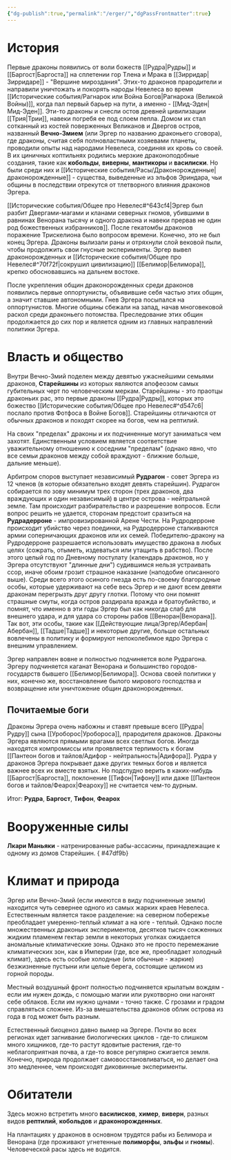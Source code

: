 ```yaml
---
{"dg-publish":true,"permalink":"/erger/","dgPassFrontmatter":true}
---
```


# История

Первые драконы появились от воли божеств [[Рудра\|Рудры]] и [[Баргост\|Баргоста]] на сплетении гор Тлена и Мрака в [[Зирридар\|Зирридаре]] - "Вершине мироздания".
Этих-то драконов прародители и направили уничтожать и покорять народы Невелеса во время [[Исторические события/Рагнарок или Война Богов\|Рагнарока (Великой Войны)]], когда пал первый барьер на пути, а именно - [[Мид-Эден\|Мид-Эден]].
Эти-то драконы и снесли остов древней цивилизации [[Трия\|Трии]], навеки погребя ее под слоем пепла. Домом их стал сотканный из костей поверженных Великанов и Двергов остров, названный **Вечно-Змием** (или Эргер по названию драконьего сговора), где драконы, считая себя полновластными хозяевами планеты, проводили опыты над народами Невелеса, соединяя их кровь со своей. В их циничных коптильнях родились мерзкие драконоподобные создания, такие как **кобольды**, **виверны**, **мантикоры** и **василиски**. Но были среди них и [[Исторические события/Расы/Драконорожденные\|драконорожденные]] - существа, выведенные из эльфов Эриндара, чьи общины в последствии отрекутся от тлетворного влияния драконов Эргера.

[[Исторические события/Общее про Невелес#^643cf4\|Эргер был разбит Двергами-магами и кланами северных гномов, убившими в равнинах Венорана тысячу и одного дракона и навеки прервав не один род божественных избранников]]. После гекатомбы драконов поражение Трискелиона было вопросом времени.
Конечно, это не был конец Эргера. Драконы вылизали раны и отряхнули слой вековой пыли, чтобы продолжить свои гнусные эксперименты. Эргер вывел драконорожденных и [[Исторические события/Общее про Невелес#^70f72f\|сокрушил цивилизацию]] [[Белимор\|Белимора]], крепко обосновавшись на дальнем востоке.

После укрепления общин драконорожденных среди драконов появились первые оппортунисты, объявившие себя частью этих общин, а значит ставшие автономными. Гнев Эргера посыпался на оппортунистов. Многие общины сбежали на запад, начав многовековой раскол среди драконьего потомства. Преследование этих общин продолжается до сих пор и является одним из главных направлений политики Эргера.

# Власть и общество

Внутри Вечно-Змий поделен между девятью ужаснейшими семьями драконов, **Старейшины** из которых являются апофеозом самых губительных черт по человеческим меркам. Старейшины - это праотцы драконьих рас, это первые драконы [[Рудра\|Рудры]], которых это божество [[Исторические события/Общее про Невелес#^d547c6\|послало против Фотфоса в Войне Богов]]. Старейшины отличаются от обычных драконов и походят скорее на богов, чем на рептилий.

На своих "пределах" драконы и их подчиненные могут заниматься чем захотят. Единственным условием является соответствие уважительному отношению к соседним "пределам" (однако явно, что все семьи драконов между собой враждуют - ближние больше, дальние меньше). 

Арбитром споров выступает независимый **Рудрагон** - совет Эргера из 12 членов (в которые обязательно входят девять старейшин). Рудрагон собирается по зову минимум трех сторон (трех драконов, два враждующих и один независимый) в центре острова - нейтральной земле. Там происходит разбирательство и разрешение вопросов. Если вопрос решить не удается, сторонам предстоит сразиться на **Рудрадерроне** - импровизированной Арене Чести. На Рудродерроне происходит убийство через поединки, на Рудродерроне сталкиваются армии соперничающих драконов или их семей. Победителю-дракону на Рудродерроне разрешается использовать имущество дракона в любых целях (сожрать, отыметь, издеваться или утащить в рабство). После этого целый год по Дневному постулату (календарь драконов, но у Эргера отсутствуют "длинные дни") судившимся нельзя устраивать ссор, иначе обоим грозит страшное наказание (наподобие описанного выше).
Среди всего этого осиного гнезда есть по-своему благородные особы, которые удерживают на себе весь Эргер и не дают всем девяти драконам перегрызть друг другу глотки. Потому что они помнят страшные смуты, когда остров раздирала вражда и братоубийство, и помнят, что именно в эти годы Эргер был как никогда слаб для внешнего удара, и для удара со стороны рабов [[Веноран\|Венорана]].
Так вот, эти особы, такие как [[Действующие лица/Эргер/Абербан\|Абербан]], [[Тадше\|Тадше]] и некоторые другие, больше остальных вовлечены в политику и формируют непоколебимое ядро Эргера с внешним управлением.

Эргер направлен вовне и полностью подчиняется воле Рудрагона. Эргеру подчиняется каганат Венорана и большинство городов-государств бывшего [[Белимор\|Белимора]]. Основа своей политики у них, конечно же, восстановление былого мирового господства и возвращение или уничтожение общин драконорожденных.

## Почитаемые боги

Драконы Эргера очень набожны и ставят превыше всего [[Рудра\|Рудру]] сына [[Уроборос\|Уробороса]], прародителя драконов. Драконы Эргера являются прямыми врагами всех светлых богов. 
Иногда находятся компромиссы или проявляется терпимость к богам [[Пантеон богов и тайлов/Адифор - нейтральность\|Адифора]]. Рудра у драконов Эргера покрывает даже других темных богов и является важнее всех их вместе взятых. Но подспудно верить в каких-нибудь [[Баргост\|Баргоста]], поклонение [[Тифон\|Тифону]] или даже [[Пантеон богов и тайлов/Феарох\|Феароху]] не считается чем-то дурным.

Итог: **Рудра**, **Баргост**, **Тифон**, **Феарох**

# Вооруженные силы

**Лкари Маньяки** - натренированные рабы-ассасины, принадлежащие к одному из домов Старейшин. 
{ #47df9b}


# Климат и природа

Эргер или Вечно-Змий (если имеются в виду подчиненные земли) находится чуть севернее одного из самых жарких краев Невелеса. Естественным является такое разделение: на северном побережье преобладает умеренно-теплый климат а на юге - теплый. Однако после множественных драконьих экспериментов, десятков тысяч сожженных жидким пламенем гектар земли в некоторых уголках ожидается аномальные климатические зоны. Однако это не просто перемежание климатических зон, как в Империи (где, все же, преобладает холодный климат), здесь есть особые холодные (или обычные - жаркие) безжизненные пустыни или целые берега, состоящие целиком из горной породы.

Местный воздушный фронт полностью подчиняется крылатым вождям - если им нужен дождь, с помощью магии или рукотворно они нагонят себе облаков. Если им нужно цунами - точно также. С грозами и градом справляться сложнее.
Из-за вмешательства драконов облик острова из года в год может быть разным.

Естественный биоценоз давно вымер на Эргере. Почти во всех регионах идет загнивание биологических циклов - где-то слишком много хищников, где-то растут ядовитые растения, где-то неблагоприятная почва, а где-то вовсе регулярно сжигается земля. Конечно, природа продолжает самовосстановливаться, но делает она это медленнее, чем происходят диковинные эксперименты.

# Обитатели

Здесь можно встретить много **василисков**, **химер**, **виверн**, разных видов **рептилий**, **кобольдов** и **драконорожденных**. 

На плантациях у драконов в основном трудятся рабы из Белимора и Венорана (где проживают угнетенные **полиморфы**, **эльфы** и **гномы**).
Человеческой расы здесь не водится.
